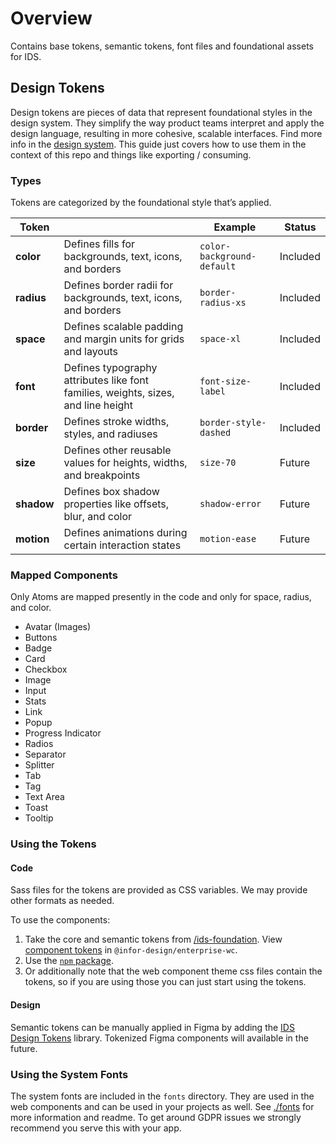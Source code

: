 # Overview

Contains base tokens, semantic tokens, font files and foundational assets for IDS.

## Design Tokens

Design tokens are pieces of data that represent foundational styles in the design system. They simplify the way product teams interpret and apply the design language, resulting in more cohesive, scalable interfaces. Find more info in the [design system](https://design.infor.com/foundations/design-tokens/). This guide just covers how to use them in the context of this repo and things like exporting / consuming.

### Types

Tokens are categorized by the foundational style that’s applied.

| Token       |                               |Example         |Status         |
|-------------|-------------------------------|----------------|----------------|
|**color**    |Defines fills for backgrounds, text, icons, and borders |`color-background-default`| Included |
|**radius**   |Defines border radii for backgrounds, text, icons, and borders |`border-radius-xs`| Included |
|**space**  |Defines scalable padding and margin units for grids and layouts  |`space-xl`| Included |
|**font**     |Defines typography attributes like font families, weights, sizes, and line height |`font-size-label`| Included |
|**border**   |Defines stroke widths, styles, and radiuses  |`border-style-dashed`| Included |
|**size**     |Defines other reusable values for heights, widths, and breakpoints  |`size-70`| Future |
|**shadow**   |Defines box shadow properties like offsets, blur, and color |`shadow-error`| Future |
|**motion**   |Defines animations during certain interaction states  |`motion-ease`| Future |

### Mapped Components

Only Atoms are mapped presently in the code and only for space, radius, and color.

- Avatar (Images)
- Buttons
- Badge
- Card
- Checkbox
- Image
- Input
- Stats
- Link
- Popup
- Progress Indicator
- Radios
- Separator
- Splitter
- Tab
- Tag
- Text Area
- Toast
- Tooltip

### Using the Tokens

#### Code

Sass files for the tokens are provided as CSS variables. We may provide other formats as needed.

To use the components:

1. Take the core and semantic tokens from [/ids-foundation](https://github.com/infor-design/ids-foundation/tree/main/tokens/theme-soho). View [component tokens](https://github.com/infor-design/enterprise-wc/tree/main/src/themes/default) in `@infor-design/enterprise-wc`.
2. Use the [`npm` package](https://www.npmjs.com/package/ids-foundation).
3. Or additionally note that the web component theme css files contain the tokens, so if you are using those you can just start using the tokens.

#### Design

Semantic tokens can be manually applied in Figma by adding the [IDS Design Tokens](https://www.figma.com/design/7xMSXwCpK3eq4uGqkDDDav/IDS-Design-Tokens?m=auto&node-id=16%3A396&t=VDCzgpqVzBEcmjt5-1) library. Tokenized Figma components will available in the future.

### Using the System Fonts

The system fonts are included in the `fonts` directory. They are used in the web components and can be used in your projects as well. See [./fonts](./fonts) for more information and readme. To get around GDPR issues we strongly recommend you serve this with your app.

